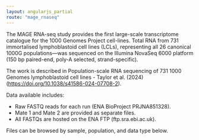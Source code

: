 ```yaml
---
layout: angularjs_partial
route: "mage_rnaseq"
---
```


The MAGE RNA-seq study provides the first large-scale transcriptome catalogue for the 1000 Genomes Project cell-lines. Total RNA from 731 immortalised lymphoblastoid cell lines (LCLs), representing all 26 canonical 1000G populations—was sequenced on the Illumina NovaSeq 6000 platform (150 bp paired-end, poly-A selected, strand-specific).

The work is described in Population-scale RNA sequencing of 731 1000 Genomes lymphoblastoid cell lines - Taylor et al. (2024) (https://doi.org/10.1038/s41586-024-07708-2).

Data available includes:

- Raw FASTQ reads for each run (ENA BioProject PRJNA851328).
- Mate 1 and Mate 2 are provided as separate files.
- All FASTQs are hosted on the ENA FTP (ftp.sra.ebi.ac.uk).

Files can be browsed by sample, population, and data type below.
